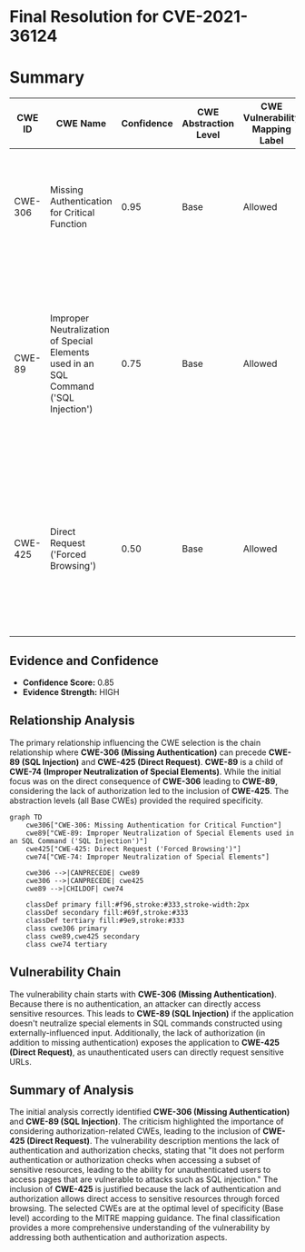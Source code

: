 # Final Resolution for CVE-2021-36124

# Summary
| CWE ID | CWE Name | Confidence | CWE Abstraction Level | CWE Vulnerability Mapping Label | CWE-Vulnerability Mapping Notes |
|---|---|---|---|---|---|
| CWE-306 | Missing Authentication for Critical Function | 0.95 | Base | Allowed | Primary CWE: The product does not perform any authentication for functionality that requires a provable user identity. |
| CWE-89 | Improper Neutralization of Special Elements used in an SQL Command ('SQL Injection') | 0.75 | Base | Allowed | Secondary CWE: The product constructs all or part of an SQL command using externally-influenced input, but it does not neutralize or incorrectly neutralizes special elements. |
| CWE-425 | Direct Request ('Forced Browsing') | 0.50 | Base | Allowed | Tertiary CWE: The application does not adequately enforce appropriate authorization on all restricted URLs, allowing direct access to sensitive pages. |
  
## Evidence and Confidence

*   **Confidence Score:** 0.85
*   **Evidence Strength:** HIGH

## Relationship Analysis
The primary relationship influencing the CWE selection is the chain relationship where **CWE-306 (Missing Authentication)** can precede **CWE-89 (SQL Injection)** and **CWE-425 (Direct Request)**. **CWE-89** is a child of **CWE-74 (Improper Neutralization of Special Elements)**. While the initial focus was on the direct consequence of **CWE-306** leading to **CWE-89**, considering the lack of authorization led to the inclusion of **CWE-425**. The abstraction levels (all Base CWEs) provided the required specificity.

```mermaid
graph TD
    cwe306["CWE-306: Missing Authentication for Critical Function"]
    cwe89["CWE-89: Improper Neutralization of Special Elements used in an SQL Command ('SQL Injection')"]
    cwe425["CWE-425: Direct Request ('Forced Browsing')"]
    cwe74["CWE-74: Improper Neutralization of Special Elements"]
    
    cwe306 -->|CANPRECEDE| cwe89
    cwe306 -->|CANPRECEDE| cwe425
    cwe89 -->|CHILDOF| cwe74
    
    classDef primary fill:#f96,stroke:#333,stroke-width:2px
    classDef secondary fill:#69f,stroke:#333
    classDef tertiary fill:#9e9,stroke:#333
    class cwe306 primary
    class cwe89,cwe425 secondary
    class cwe74 tertiary
```

## Vulnerability Chain
The vulnerability chain starts with **CWE-306 (Missing Authentication)**. Because there is no authentication, an attacker can directly access sensitive resources. This leads to **CWE-89 (SQL Injection)** if the application doesn't neutralize special elements in SQL commands constructed using externally-influenced input. Additionally, the lack of authorization (in addition to missing authentication) exposes the application to **CWE-425 (Direct Request)**, as unauthenticated users can directly request sensitive URLs.

## Summary of Analysis
The initial analysis correctly identified **CWE-306 (Missing Authentication)** and **CWE-89 (SQL Injection)**. The criticism highlighted the importance of considering authorization-related CWEs, leading to the inclusion of **CWE-425 (Direct Request)**. The vulnerability description mentions the lack of authentication and authorization checks, stating that "It does not perform authentication or authorization checks when accessing a subset of sensitive resources, leading to the ability for unauthenticated users to access pages that are vulnerable to attacks such as SQL injection." The inclusion of **CWE-425** is justified because the lack of authentication and authorization allows direct access to sensitive resources through forced browsing. The selected CWEs are at the optimal level of specificity (Base level) according to the MITRE mapping guidance. The final classification provides a more comprehensive understanding of the vulnerability by addressing both authentication and authorization aspects.